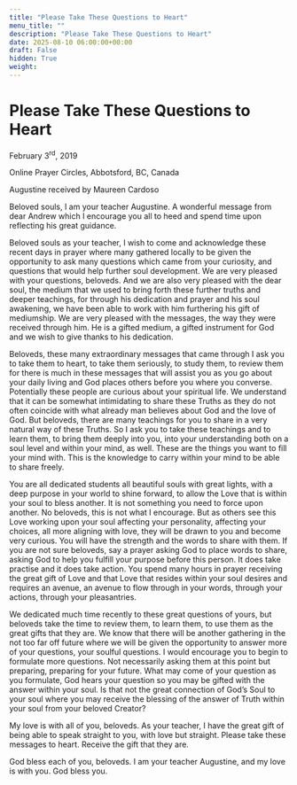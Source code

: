 ```yaml
---
title: "Please Take These Questions to Heart"
menu_title: ""
description: "Please Take These Questions to Heart"
date: 2025-08-10 06:00:00+00:00
draft: False
hidden: True
weight:
---
```

# Please Take These Questions to Heart

February 3<sup>rd</sup>, 2019

Online Prayer Circles, Abbotsford, BC, Canada

Augustine received by Maureen Cardoso

Beloved souls, I am your teacher Augustine. A wonderful message from dear Andrew which I encourage you all to heed and spend time upon reflecting his great guidance.

Beloved souls as your teacher, I wish to come and acknowledge these recent days in prayer where many gathered locally to be given the opportunity to ask many questions which came from your curiosity, and questions that would help further soul development. We are very pleased with your questions, beloveds. And we are also very pleased with the dear soul, the medium that we used to bring forth these further truths and deeper teachings, for through his dedication and prayer and his soul awakening, we have been able to work with him furthering his gift of mediumship. We are very pleased with the messages, the way they were received through him. He is a gifted medium, a gifted instrument for God and we wish to give thanks to his dedication.

Beloveds, these many extraordinary messages that came through I ask you to take them to heart, to take them seriously, to study them, to review them for there is much in these messages that will assist you as you go about your daily living and God places others before you where you converse. Potentially these people are curious about your spiritual life. We understand that it can be somewhat intimidating to share these Truths as they do not often coincide with what already man believes about God and the love of God. But beloveds, there are many teachings for you to share in a very natural way of these Truths. So I ask you to take these teachings and to learn them, to bring them deeply into you, into your understanding both on a soul level and within your mind, as well. These are the things you want to fill your mind with. This is the knowledge to carry within your mind to be able to share freely.

You are all dedicated students all beautiful souls with great lights, with a deep purpose in your world to shine forward, to allow the Love that is within your soul to bless another. It is not something you need to force upon another. No beloveds, this is not what I encourage. But as others see this Love working upon your soul affecting your personality, affecting your choices, all more aligning with love, they will be drawn to you and become very curious. You will have the strength and the words to share with them.  If you are not sure beloveds, say a prayer asking God to place words to share, asking God to help you fulfill your purpose before this person. It does take practise and it does take action. You spend many hours in prayer receiving the great gift of Love and that Love that resides within your soul desires and requires an avenue, an avenue to flow through in your words, through your actions, through your pleasantries.

We dedicated much time recently to these great questions of yours, but beloveds take the time to review them, to learn them, to use them as the great gifts that they are. We know that there will be another gathering in the not too far off future where we will be given the opportunity to answer more of your questions, your soulful questions. I would encourage you to begin to formulate more questions. Not necessarily asking them at this point but preparing, preparing for your future. What may come of your question as you formulate, God hears your question so you may be gifted with the answer within your soul. Is that not the great connection of God’s Soul to your soul where you may receive the blessing of the answer of Truth within your soul from your beloved Creator?

My love is with all of you, beloveds. As your teacher, I have the great gift of being able to speak straight to you, with love but straight. Please take these messages to heart. Receive the gift that they are.

God bless each of you, beloveds. I am your teacher Augustine, and my love is with you. God bless you.
